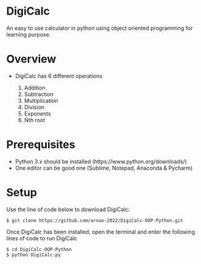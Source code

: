 # DigiCalc
An easy to use calculator in python using object oriented programming for learning purpose. 

#  Overview
<ul> 
<li> DigiCalc has 6 different operations</li>
<ol type = '1'> 
<li>Addition</li>
<li>Subtraction</li>
<li>Multiplication</li>
<li>Division</li>
<li>Exponents</li>
<li>Nth root</li>
</ol>
</ul>

# Prerequisites
<ul>
<li>Python 3.x  should be installed (https://www.python.org/downloads/)<br/></li>
<li>One editor can be good one (Sublime, Notepad, Anaconda & Pycharm) </li>
</ul>


# Setup
Use the line of code below to download DigiCalc:

```
$ git clone https://github.com/arnav-2022/DigiCalc-OOP-Python.git 
```
Once DigiCalc has been installed, open the terminal and enter the following lines of code to run DigiCalc

```
$ cd DigiCalc-OOP-Python
$ python DigiCalc.py
```

